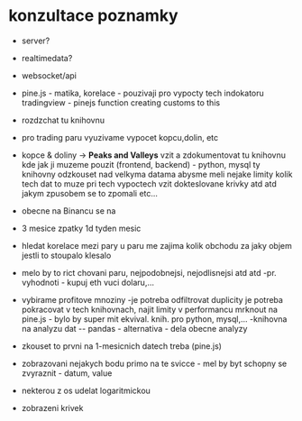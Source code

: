 # konzultace poznamky
- server?
- realtimedata?
- websocket/api
- pine.js - matika, korelace - pouzivaji pro vypocty tech indokatoru
tradingview - pinejs function creating customs to this 
- rozdzchat tu knihovnu
- pro trading paru vyuzivame vypocet kopcu,dolin, etc
- kopce & doliny -> **Peaks and Valleys**
vzit a zdokumentovat tu knihovnu kde jak ji muzeme pouzit (frontend, backend) - python, mysql
ty knihovny odzkouset nad velkyma datama abysme meli nejake limity kolik tech dat to muze pri tech vypoctech vzit
dokteslovane krivky atd atd jakym zpusobem se to zpomali etc...
- obecne na Binancu se na
- 3 mesice zpatky 1d tyden mesic
- hledat korelace mezi pary
u paru me zajima kolik obchodu za jaky objem jestli to stoupalo klesalo
- melo by to rict chovani paru, nejpodobnejsi, nejodlisnejsi atd atd
-pr. vyhodnoti - kupuj eth vuci dolaru,...
- vybirame profitove mnoziny
-je potreba odfiltrovat duplicity
je potreba pokracovat v tech knihovnach, najit limity v performancu
mrknout na pine.js - bylo by super mit ekvival. knih. pro python, mysql,...
-knihovna na analyzu dat -- pandas - alternativa - dela obecne analyzy

- zkouset to prvni na 1-mesicnich datech treba (pine.js)

  
- zobrazovani nejakych bodu primo na te svicce - mel by byt schopny se zvyraznit - datum, value
- nekterou z os udelat logaritmickou
- zobrazeni krivek